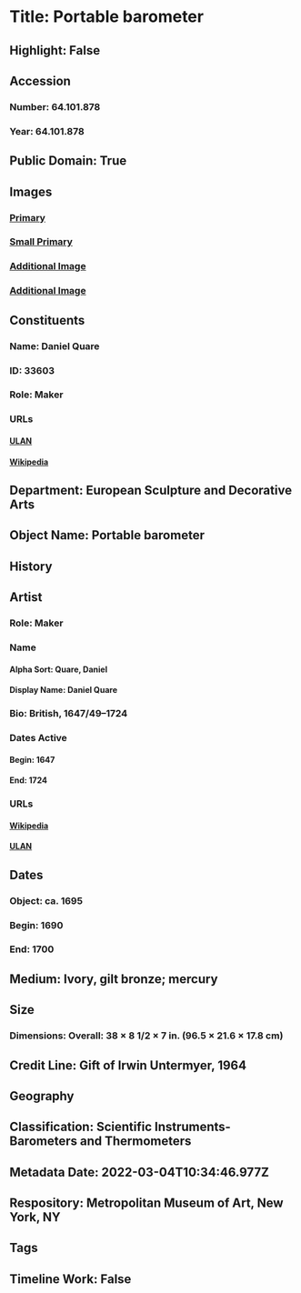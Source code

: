 # Title: Portable barometer
## Highlight: False
## Accession
### Number: 64.101.878
### Year: 64.101.878
## Public Domain: True
## Images
### [Primary](https://images.metmuseum.org/CRDImages/es/original/DP-23331-045.jpg)
### [Small Primary](https://images.metmuseum.org/CRDImages/es/web-large/DP-23331-045.jpg)
### [Additional Image](https://images.metmuseum.org/CRDImages/es/original/DP-23331-046.jpg)
### [Additional Image](https://images.metmuseum.org/CRDImages/es/original/DP-23331-093.jpg)
## Constituents
### Name: Daniel Quare
### ID: 33603
### Role: Maker
### URLs
#### [ULAN](http://vocab.getty.edu/page/ulan/500330998)
#### [Wikipedia](https://www.wikidata.org/wiki/Q1162209)
## Department: European Sculpture and Decorative Arts
## Object Name: Portable barometer
## History
## Artist
### Role: Maker
### Name
#### Alpha Sort: Quare, Daniel
#### Display Name: Daniel Quare
### Bio: British, 1647/49–1724
### Dates Active
#### Begin: 1647
#### End: 1724
### URLs
#### [Wikipedia](https://www.wikidata.org/wiki/Q1162209)
#### [ULAN](http://vocab.getty.edu/page/ulan/500330998)
## Dates
### Object: ca. 1695
### Begin: 1690
### End: 1700
## Medium: Ivory, gilt bronze; mercury
## Size
### Dimensions: Overall: 38 × 8 1/2 × 7 in. (96.5 × 21.6 × 17.8 cm)
## Credit Line: Gift of Irwin Untermyer, 1964
## Geography
## Classification: Scientific Instruments-Barometers and Thermometers
## Metadata Date: 2022-03-04T10:34:46.977Z
## Respository: Metropolitan Museum of Art, New York, NY
## Tags
## Timeline Work: False